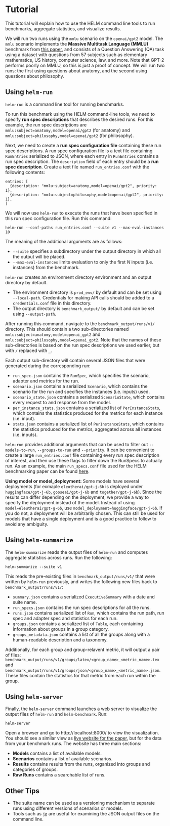 # Tutorial

This tutorial will explain how to use the HELM command line tools to run benchmarks, aggregate statistics, and visualize results.

We will run two runs using the `mmlu` scenario on the `openai/gpt2` model. The `mmlu` scenario implements the **Massive Multitask Language (MMLU)** benchmark from [this paper](https://arxiv.org/pdf/2009.03300.pdf), and consists of a Question Answering (QA) task using a dataset with questions from 57 subjects such as elementary mathematics, US history, computer science, law, and more. Note that GPT-2 performs poorly on MMLU, so this is just a proof of concept. We will run two runs: the first using questions about anatomy, and the second using questions about philosophy.

## Using `helm-run`

`helm-run` is a command line tool for running benchmarks.

To run this benchmark using the HELM command-line tools, we need to specify **run spec descriptions** that describes the desired runs. For this example, the run spec descriptions are `mmlu:subject=anatomy,model=openai/gpt2` (for anatomy) and `mmlu:subject=philosophy,model=openai/gpt2` (for philosophy).

Next, we need to create a **run spec configuration file** containing these run spec descriptions. A run spec configuration file is a text file containing `RunEntries` serialized to JSON, where each entry in `RunEntries` contains a run spec description. The `description` field of each entry should be a **run spec description**. Create a text file named `run_entries.conf` with the following contents:

```
entries: [
  {description: "mmlu:subject=anatomy,model=openai/gpt2", priority: 1},
  {description: "mmlu:subject=philosophy,model=openai/gpt2", priority: 1},
]
```

We will now use `helm-run` to execute the runs that have been specified in this run spec configuration file. Run this command:

```
helm-run --conf-paths run_entries.conf --suite v1 --max-eval-instances 10
```

The meaning of the additional arguments are as follows:

- `--suite` specifies a subdirectory under the output directory in which all the output will be placed.
- `--max-eval-instances` limits evaluation to only the first *N* inputs (i.e. instances) from the benchmark.

`helm-run` creates an environment directory environment and an output directory by default.

-  The environment directory is `prod_env/` by default and can be set using `--local-path`. Credentials for making API calls should be added to a `credentials.conf` file in this directory.
-  The output directory is `benchmark_output/` by default and can be set using `--output-path`.

After running this command, navigate to the `benchmark_output/runs/v1/` directory. This should contain a two sub-directories named `mmlu:subject=anatomy,model=openai_gpt2` and `mmlu:subject=philosophy,model=openai_gpt2`. Note that the names of these sub-directories is based on the run spec descriptions we used earlier, but with `/` replaced with `_`.

Each output sub-directory will contain several JSON files that were generated during the corresponding run:

- `run_spec.json` contains the `RunSpec`, which specifies the scenario, adapter and metrics for the run.
- `scenario.json` contains a serialized `Scenario`, which contains the scenario for the run and specifies the instances (i.e. inputs) used.
- `scenario_state.json` contains a serialized `ScenarioState`, which contains every request to and response from the model.
- `per_instance_stats.json` contains a serialized list of `PerInstanceStats`, which contains the statistics produced for the metrics for each instance (i.e. input).
- `stats.json` contains a serialized list of `PerInstanceStats`, which contains the statistics produced for the metrics, aggregated across all instances (i.e. inputs).

`helm-run` provides additional arguments that can be used to filter out `--models-to-run`, `--groups-to-run` and `--priority`. It can be convenient to create a large `run_entries.conf` file containing every run spec description of interest, and then use these flags to filter down the RunSpecs to actually run. As an example, the main `run_specs.conf` file used for the HELM benchmarking paper can be found [here](https://github.com/stanford-crfm/helm/blob/main/src/helm/benchmark/presentation/run_specs.conf).

**Using model or model_deployment:** Some models have several deployments (for exmaple `eleutherai/gpt-j-6b` is deployed under `huggingface/gpt-j-6b`, `gooseai/gpt-j-6b` and `together/gpt-j-6b`). Since the results can differ depending on the deployment, we provide a way to specify the deployment instead of the model. Instead of using `model=eleutherai/gpt-g-6b`, use `model_deployment=huggingface/gpt-j-6b`. If you do not, a deployment will be arbitrarily chosen. This can still be used for models that have a single deployment and is a good practice to follow to avoid any ambiguity.

## Using `helm-summarize`

The `helm-summarize` reads the output files of `helm-run` and computes aggregate statistics across runs. Run the following:

```
helm-summarize --suite v1
```

This reads the pre-existing files in `benchmark_output/runs/v1/` that were written by `helm-run` previously, and writes the following new files back to `benchmark_output/runs/v1/`:

- `summary.json` contains a serialized `ExecutiveSummary` with a date and suite name.
- `run_specs.json` contains the run spec descriptions for all the runs.
- `runs.json` contains serialized list of `Run`, which contains the run path, run spec and adapter spec and statistics for each run.
- `groups.json` contains a serialized list of `Table`, each containing information about groups in a group category.
- `groups_metadata.json` contains a list of all the groups along with a human-readable description and a taxonomy.

Additionally, for each group and group-relavent metric, it will output a pair of files: `benchmark_output/runs/v1/groups/latex/<group_name>_<metric_name>.tex` and `benchmark_output/runs/v1/groups/json/<group_name>_<metric_name>.json`. These files contain the statistics for that metric from each run within the group.

<!--
# TODO(#1441): Enable plots

## Using `helm-create-plots`

The `helm-create-plots` reads the `groups` directory created by `helm-summarize` and creates plots, equivalent to those use in the HELM paper. Run the following:

```
helm-create-plots --suite v1
```

This reads the pre-existing files in `benchmark_output/runs/v1/groups` that were written by `helm-summarize` previously,
and creates plots (`.png` or `.pdf`) at `benchmark_output/runs/v1/plots`.

-->

## Using `helm-server`

Finally, the `helm-server` command launches a web server to visualize the output files of `helm-run` and `helm-benchmark`. Run:

```
helm-server
```

Open a browser and go to http://localhost:8000/ to view the visualization. You should see a similar view as [live website for the paper](https://crfm.stanford.edu/helm/v1.0/), but for the data from your benchmark runs. The website has three main sections:

- **Models** contains a list of available models.
- **Scenarios** contains a list of available scenarios.
- **Results** contains results from the runs, organized into groups and categories of groups.
- **Raw Runs** contains a searchable list of runs.

## Other Tips

- The suite name can be used as a versioning mechanism to separate runs using different versions of scenarios or models.
- Tools such as [`jq`](https://stedolan.github.io/jq/) are useful for examining the JSON output files on the command line.
